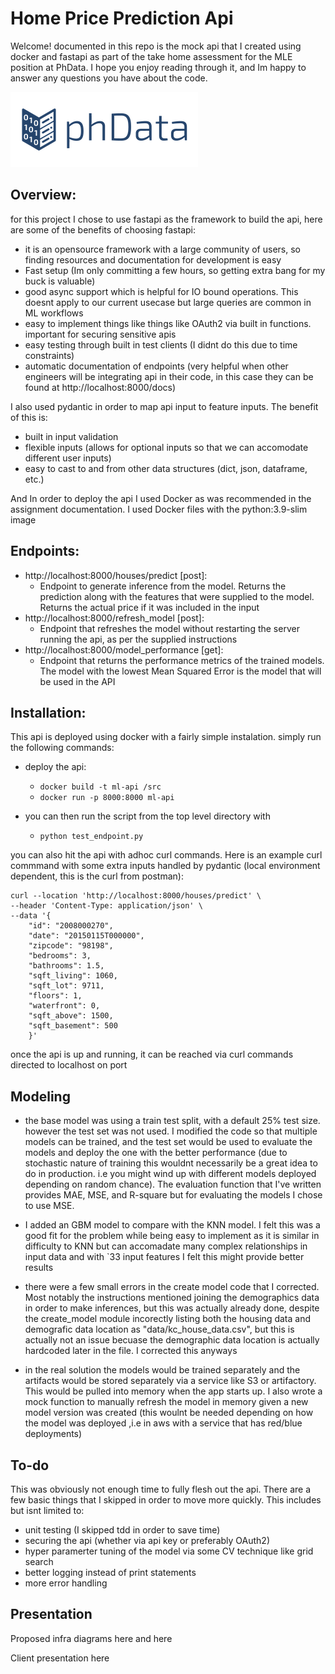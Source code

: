 # Home Price Prediction Api
Welcome! documented in this repo is the mock api that I created using docker and fastapi as part of the take home assessment for the MLE position at PhData. I hope you enjoy reading through it, and Im happy to answer any questions you have about the code.

 ![PhData logo](https://github.com/jbchar/mle-assessment/blob/main/src/mle_project_challenge_2/phData.png)

## Overview:
for this project I chose to use fastapi as the framework to build the api, here are some of the benefits of choosing fastapi:

* it is an opensource framework with a large community of users, so finding resources and documentation for development is easy
* Fast setup (Im only committing a few hours, so getting extra bang for my buck is valuable)
* good async support which is helpful for IO bound operations. This doesnt apply to our current usecase but large queries are common in ML workflows
* easy to implement things like things like OAuth2 via built in functions. important for securing sensitive apis
* easy testing through built in test clients (I didnt do this due to time constraints)
* automatic documentation of endpoints (very helpful when other engineers will be integrating api in their code, in this case they can be found at http://localhost:8000/docs)

I also used pydantic in order to map api input to feature inputs. The benefit of this is:
* built in input validation
* flexible inputs (allows for optional inputs so that we can accomodate different user inputs)
* easy to cast to and from other data structures (dict, json, dataframe, etc.)

And In order to deploy the api I used Docker as was recommended in the assignment documentation. I used Docker files with the python:3.9-slim image

## Endpoints:
* http://localhost:8000/houses/predict [post]:
    * Endpoint to generate inference from the model. Returns the prediction along with the features that were supplied to the model. Returns the actual price if it was included in the input
* http://localhost:8000/refresh_model [post]:
    * Endpoint that refreshes the model without restarting the server running the api, as per the supplied instructions
* http://localhost:8000/model_performance [get]:
    * Endpoint that returns the performance metrics of the trained models. The model with the lowest Mean Squared Error is the model that will be used in the API



## Installation:

This api is deployed using docker with a fairly simple instalation. simply run the following commands:
* deploy the api:
    * ```docker build -t ml-api /src ```
    * ```docker run -p 8000:8000 ml-api ```

* you can then run the script from the top level directory with
    * ```python test_endpoint.py```

 you can also hit the api with adhoc curl commands. Here is an example curl commmand with some extra inputs handled by pydantic (local environment dependent, this is the curl from postman):
```
curl --location 'http://localhost:8000/houses/predict' \
--header 'Content-Type: application/json' \
--data '{
    "id": "2008000270",
    "date": "20150115T000000",
    "zipcode": "98198",
    "bedrooms": 3,
    "bathrooms": 1.5,
    "sqft_living": 1060,
    "sqft_lot": 9711,
    "floors": 1,
    "waterfront": 0,
    "sqft_above": 1500,
    "sqft_basement": 500
    }'
 ```

once the api is up and running, it can be reached via curl commands directed to localhost on port


## Modeling
* the base model was using a train test split, with a default 25% test size. however the test set was not used. I modified the code so that multiple models can be trained, and the test set would be used to evaluate the models and deploy the one with the better performance (due to stochastic nature of training this wouldnt necessarily be a great idea to do in production. i.e you might wind up with different models deployed depending on random chance). The evaluation function that I've written provides MAE, MSE, and R-square but for evaluating the models I chose to use MSE.

* I added an GBM model to compare with the KNN model. I felt this was a good fit for the problem while being easy to implement as it is similar in difficulty to KNN but can accomadate many complex relationships in input data and with `33 input features I felt this might provide better results

* there were a few small errors in the create model code that I corrected. Most notably the instructions mentioned joining the demographics data in order to make inferences, but this was actually already done, despite the create_model module incorectly listing both the housing data and demografic data location as "data/kc_house_data.csv", but this is actually not an issue becuase the demographic data location is actually hardcoded later in the file. I corrected this anyways

* in the real solution the models would be trained separately and the artifacts would be stored separately via a service like S3 or artifactory. This would be pulled into memory when the app starts up. I also wrote a mock function to manually refresh the model in memory given a new model version was created (this woulnt be needed depending on how the model was deployed ,i.e in aws with a service that has red/blue deployments)

## To-do
This was obviously not enough time to fully flesh out the api. There are a few basic things that I skipped in order to move more quickly. This includes but isnt limited to:

* unit testing (I skipped tdd in order to save time)
* securing the api (whether via api key or preferably OAuth2)
* hyper paramerter tuning of the model via some CV technique like grid search
* better logging instead of print statements
* more error handling

## Presentation
Proposed infra diagrams here and here

Client presentation here